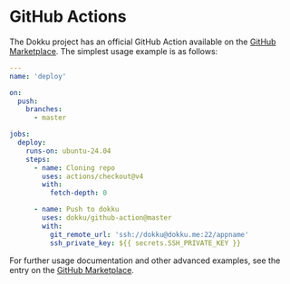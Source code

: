# GitHub Actions

The Dokku project has an official GitHub Action available on the [GitHub Marketplace](https://github.com/marketplace/actions/dokku). The simplest usage example is as follows:

```yaml
---
name: 'deploy'

on:
  push:
    branches:
      - master

jobs:
  deploy:
    runs-on: ubuntu-24.04
    steps:
      - name: Cloning repo
        uses: actions/checkout@v4
        with:
          fetch-depth: 0

      - name: Push to dokku
        uses: dokku/github-action@master
        with:
          git_remote_url: 'ssh://dokku@dokku.me:22/appname'
          ssh_private_key: ${{ secrets.SSH_PRIVATE_KEY }}
```

For further usage documentation and other advanced examples, see the entry on the [GitHub Marketplace](https://github.com/marketplace/actions/dokku).
